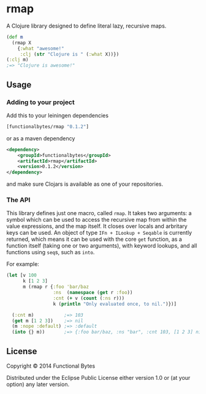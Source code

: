 # rmap

A Clojure library designed to define literal lazy, recursive maps.

```clojure
(def m
  (rmap X
    {:what "awesome!"
     :clj (str "Clojure is " (:what X))})
(:clj m)
;=> "Clojure is awesome!"
```

## Usage

### Adding to your project

Add this to your leiningen dependencies

```clojure
[functionalbytes/rmap "0.1.2"]
```

or as a maven dependency

```xml
<dependency>
    <groupId>functionalbytes</groupId>
    <artifactId>rmap</artifactId>
    <version>0.1.2</version>
</dependency>
```

and make sure Clojars is available as one of your repositories.

### The API

This library defines just one macro, called `rmap`. It takes two arguments: a symbol which can be used to access the recursive map from within the value expressions, and the map itself. It closes over locals and arbritary keys can be used. An object of type `IFn + ILookup + Seqable` is currently returned, which means it can be used with the core `get` function, as a function itself (taking one or two arguments), with keyword lookups, and all functions using `seq`s, such as `into`.

For example:

```clojure
(let [v 100
      k [1 2 3]
      m (rmap r {:foo 'bar/baz
                 :ns  (namespace (get r :foo))
                 :cnt (+ v (count (:ns r)))
                 k (println "Only evaluated once, to nil.")})]

  (:cnt m)           ;=> 103
  (get m [1 2 3])    ;=> nil
  (m :nope :default) ;=> :default
  (into {} m))       ;=> {:foo bar/baz, :ns "bar", :cnt 103, [1 2 3] nil}
```

## License

Copyright © 2014 Functional Bytes

Distributed under the Eclipse Public License either version 1.0 or (at
your option) any later version.
